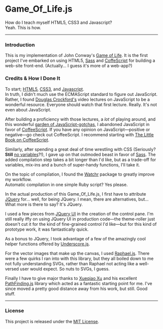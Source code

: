 # Game\_Of\_Life.js #
How do I teach myself HTML5, CSS3 and Javascript?  
Yeah. This is how.

-----

### Introduction ###
This is my implementation of John Conway's [Game of Life](http://en.wikipedia.org/wiki/Conway's_Game_of_Life). It is the first project I've embarked on using HTML5, [Sass](http://sass-lang.com/) and [CoffeScript](http://coffeescript.org/) for building a web-site front-end. (Actually... I guess it's more of a web-app?)

### Credits & How I Done It ###
To start; [HTML5](http://www.quackit.com/html_5/tags/), [CSS3](http://www.w3schools.com/cssref/default.asp), and [Javascript](http://www.ecmascript.org/).  
In truth, I didn't much use the ECMAScript standard to figure out JavaScript. Rather, I found [Douglas Crockford's](http://yuiblog.com/crockford/) video lectures on JavaScript to be a wonderful resource. Everyone should watch that first lecture. Really. It's not even about JavaScript.

After building a proficiency with those lectures, a _lot_ of playing around, and this wonderful [garden of JavaScript-gotchas](http://bonsaiden.github.com/JavaScript-Garden/), I abandoned JavaScript in favor of [CoffeeScript](http://coffeescript.org/). If you have any opinion on JavaScript&mdash;positive or negative&mdash;go check out CoffeeScript. I recommend starting with [The Little Book on CoffeeScript](http://arcturo.github.com/library/coffeescript/).

Similarly, after spending a great deal of time wrestling with CSS (Seriously? **Still** [no variables](http://s3.amazonaws.com/kym-assets/photos/images/original/000/000/578/1234931504682.jpg)?!), I gave up on that outmoded beast in favor of [Sass](http://sass-lang.com/). The added compilation step takes a bit longer than I'd like, but as a trade-off for variables, mix-ins and a bunch of super-handy functions, I'll take it.

On the topic of compilation, I found the [Watchr](https://github.com/mynyml/watchr) package to greatly improve my workflow.  
Automatic compilation in one simple Ruby script? Yes please.

In the actual production of this Game_Of_Life.js, I first have to attribute [JQuery](http://jquery.com/) for... well, for being JQuery. I mean, there are alternatives, but... What more is there to say? It's JQuery.

I used a few pieces from [JQuery UI](http://jqueryui.com/) in the creation of the control pane. I'm still really iffy on using JQuery UI in production code&mdash;the theme-roller just doesn't cut it for the kind of fine-grained control I'd like&mdash;but for this kind of prototype work, it was fantastically quick.

As a bonus to JQuery, I took advantage of a few of the amazingly cool helper functions offered by [Underscore.js](http://documentcloud.github.com/underscore/).

For the vector images that make up the canvas, I used [Raphael.js](http://raphaeljs.com/). There were a few quirks I ran into with this library, but they all boiled down to me not fully understanding SVGs, rather than Raphael not acting like a well-versed user would expect. So nuts to SVGs, I guess.

Finally I have to give major thanks to [Xueqiao Xu](https://github.com/qiao/) and his excellent [PathFinding.js](https://github.com/qiao/PathFinding.js) library which acted as a fantastic starting point for me. I've since moved a pretty good distance away from his work, but still. Good stuff.

-----

### License ###

This project is released under the [MIT License](http://www.opensource.org/licenses/mit-license.php).